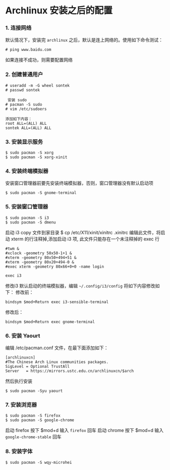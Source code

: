 # Archlinux 安装之后的配置

### 1. 连接网络
默认情况下，安装完 `archlinux` 之后，默认是连上网络的。使用如下命令测试：

```
# ping www.baidu.com
```
如果连接不成功，则需要配置网络

### 2. 创建普通用户

```
# useradd -m -G wheel sontek
# passwd sontek

 安装 sudo
# pacman -S sudo 
# vim /etc/sudoers

添加如下内容：
root ALL=(ALL) ALL
sontek ALL=(ALL) ALL
```

### 3. 安装显示服务

```
$ sudo pacman -S xorg 
$ sudo pacman -S xorg-xinit
```

### 4. 安装终端模拟器
安装窗口管理器前要先安装终端模拟器，否则，窗口管理器没有默认启动项
```
$ sudo pacman -S gnome-terminal
```
### 5. 安装窗口管理器
```
$ sudo pacman -S i3
$ sudo pacman -S dmenu
```
启动 i3
copy 文件到家目录
$ cp /etc/X11/xinit/xinitrc .xinitrc
编辑此文件，将启动 xterm 的行注释掉,添加启动 i3 项,
此文件只能存在一个未注释掉的 exec 行
```
#twm &
#xclock -geometry 50x50-1+1 &
#xterm -geometry 80x50+494+51 &
#xterm -geometry 80x20+494-0 &
#exec xterm -geometry 80x66+0+0 -name login

exec i3
```
修改i3 默认启动的终端模拟器，编辑 `~/.config/i3/config`
将如下内容修改如下：
修改前：
```
bindsym $mod+Return exec i3-sensible-terminal
```
修改后：
```
bindsym $mod+Return exec gnome-terminal
```
### 6. 安装 Yaourt
编辑 /etc/pacman.conf 文件，在最下面添加如下：

```
[archlinuxcn]
#The Chinese Arch Linux communities packages.
SigLevel = Optional TrustAll  
Server   = https://mirrors.ustc.edu.cn/archlinuxcn/$arch  
```

然后执行安装
```
$ sudo pacman -Syu yaourt
```

### 7. 安装浏览器
```
$ sudo pacman -S firefox
$ sudo pacman -S google-chrome
```
 启动 firefox 按下 $mod+d 输入 `firefox` 回车
 启动 chrome 按下 $mod+d 输入 `google-chrome-stable` 回车

### 8. 安装字体
```
$ sudo pacman -S wqy-microhei
```

### 

